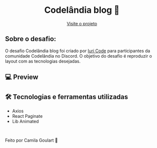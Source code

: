 <h1 align="center">
  <br> Codelândia blog 🧾</h1>
 

<p align="center">
  <a href="/">Visite o projeto</a>
</p>

## Sobre o desafio:
O desafio Codelândia blog foi criado por <a href="https://github.com/iuricode">Iuri Code</a> para participantes da comunidade Codelândia no Discord. O objetivo do desafio é reproduzir o layout com as tecnologias desejadas.



## 💻 Preview


## 🛠 Tecnologias e ferramentas utilizadas
* Axios
* React Paginate
* Lib Animated


<br>

<p> Feito por Camila Goulart 💖</p>
